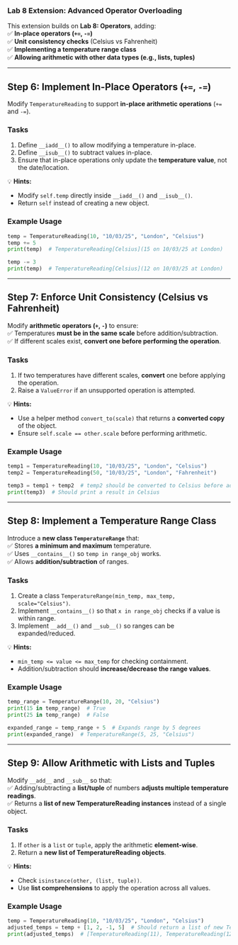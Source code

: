 ### **Lab 8 Extension: Advanced Operator Overloading**  
This extension builds on **Lab 8: Operators**, adding:  
✅ **In-place operators (`+=`, `-=`)**  
✅ **Unit consistency checks** (Celsius vs Fahrenheit)  
✅ **Implementing a temperature range class**  
✅ **Allowing arithmetic with other data types (e.g., lists, tuples)**  

---

## **Step 6: Implement In-Place Operators (`+=`, `-=`)**  
Modify `TemperatureReading` to support **in-place arithmetic operations** (`+=` and `-=`).  

### **Tasks**  
1. Define `__iadd__()` to allow modifying a temperature in-place.  
2. Define `__isub__()` to subtract values in-place.  
3. Ensure that in-place operations only update the **temperature value**, not the date/location.  

💡 **Hints:**  
- Modify `self.temp` directly inside `__iadd__()` and `__isub__()`.  
- Return `self` instead of creating a new object.  

### **Example Usage**  
```python
temp = TemperatureReading(10, "10/03/25", "London", "Celsius")
temp += 5
print(temp)  # TemperatureReading[Celsius](15 on 10/03/25 at London)

temp -= 3
print(temp)  # TemperatureReading[Celsius](12 on 10/03/25 at London)
```

---

## **Step 7: Enforce Unit Consistency (Celsius vs Fahrenheit)**  
Modify **arithmetic operators (`+`, `-`)** to ensure:  
✅ Temperatures **must be in the same scale** before addition/subtraction.  
✅ If different scales exist, **convert one before performing the operation**.  

### **Tasks**  
1. If two temperatures have different scales, **convert** one before applying the operation.  
2. Raise a `ValueError` if an unsupported operation is attempted.  

💡 **Hints:**  
- Use a helper method `convert_to(scale)` that returns a **converted copy** of the object.  
- Ensure `self.scale == other.scale` before performing arithmetic.  

### **Example Usage**  
```python
temp1 = TemperatureReading(10, "10/03/25", "London", "Celsius")
temp2 = TemperatureReading(50, "10/03/25", "London", "Fahrenheit")

temp3 = temp1 + temp2  # temp2 should be converted to Celsius before addition
print(temp3)  # Should print a result in Celsius
```

---

## **Step 8: Implement a Temperature Range Class**  
Introduce a **new class `TemperatureRange`** that:  
✅ Stores **a minimum and maximum** temperature.  
✅ Uses `__contains__()` so `temp in range_obj` works.  
✅ Allows **addition/subtraction** of ranges.  

### **Tasks**  
1. Create a class `TemperatureRange(min_temp, max_temp, scale="Celsius")`.  
2. Implement `__contains__()` so that `x in range_obj` checks if a value is within range.  
3. Implement `__add__()` and `__sub__()` so ranges can be expanded/reduced.  

💡 **Hints:**  
- `min_temp <= value <= max_temp` for checking containment.  
- Addition/subtraction should **increase/decrease the range values**.  

### **Example Usage**  
```python
temp_range = TemperatureRange(10, 20, "Celsius")
print(15 in temp_range)  # True
print(25 in temp_range)  # False

expanded_range = temp_range + 5  # Expands range by 5 degrees
print(expanded_range)  # TemperatureRange(5, 25, "Celsius")
```

---

## **Step 9: Allow Arithmetic with Lists and Tuples**  
Modify `__add__` and `__sub__` so that:  
✅ Adding/subtracting a **list/tuple** of numbers **adjusts multiple temperature readings**.  
✅ Returns a **list of new TemperatureReading instances** instead of a single object.  

### **Tasks**  
1. If `other` is a `list` or `tuple`, apply the arithmetic **element-wise**.  
2. Return a **new list of TemperatureReading objects**.  

💡 **Hints:**  
- Check `isinstance(other, (list, tuple))`.  
- Use **list comprehensions** to apply the operation across all values.  

### **Example Usage**  
```python
temp = TemperatureReading(10, "10/03/25", "London", "Celsius")
adjusted_temps = temp + [1, 2, -1, 5]  # Should return a list of new TemperatureReading instances
print(adjusted_temps)  # [TemperatureReading(11), TemperatureReading(12), ...]
```


